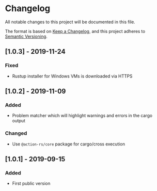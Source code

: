 # Changelog
All notable changes to this project will be documented in this file.

The format is based on [Keep a Changelog](https://keepachangelog.com/en/1.0.0/),
and this project adheres to [Semantic Versioning](https://semver.org/spec/v2.0.0.html).

## [1.0.3] - 2019-11-24

### Fixed

- Rustup installer for Windows VMs is downloaded via HTTPS

## [1.0.2] - 2019-11-09

### Added

- Problem matcher which will highlight warnings and errors in the cargo output

### Changed

- Use `@action-rs/core` package for cargo/cross execution

## [1.0.1] - 2019-09-15

### Added

- First public version
